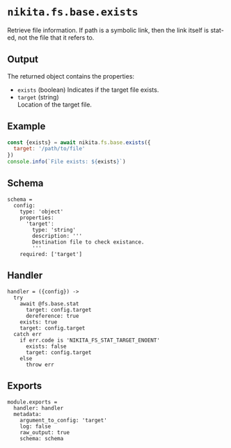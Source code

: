 
# `nikita.fs.base.exists`

Retrieve file information. If path is a symbolic link, then the link itself is
stat-ed, not the file that it refers to.

## Output

The returned object contains the properties:

* `exists` (boolean)
  Indicates if the target file exists.
* `target` (string)   
  Location of the target file.

## Example

```js
const {exists} = await nikita.fs.base.exists({
  target: '/path/to/file'
})
console.info(`File exists: ${exists}`)
```

## Schema

    schema =
      config:
        type: 'object'
        properties:
          'target':
            type: 'string'
            description: '''
            Destination file to check existance.
            '''
        required: ['target']

## Handler

    handler = ({config}) ->
      try
        await @fs.base.stat
          target: config.target
          dereference: true
        exists: true
        target: config.target
      catch err
        if err.code is 'NIKITA_FS_STAT_TARGET_ENOENT'
          exists: false
          target: config.target
        else
          throw err

## Exports

    module.exports =
      handler: handler
      metadata:
        argument_to_config: 'target'
        log: false
        raw_output: true
        schema: schema

